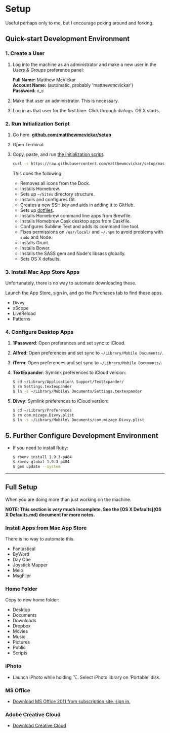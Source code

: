 # Setup

Useful perhaps only to me, but I encourage poking around and forking.


## Quick-start Development Environment

### 1. Create a User

1. Log into the machine as an administrator and make a new user in the *Users & Groups* preference panel:

    **Full Name:** Matthew McVickar  
    **Account Name:** (automatic, probably 'matthewmcvickar')  
    **Password:** ಠ_ಠ

1. Make that user an administrator. This is necessary.

1. Log in as that user for the first time. Click through dialogs. OS X starts.


### 2. Run Initialization Script

1. Go here. **[github.com/matthewmcvickar/setup](http://github.com/matthewmcvickar/setup)**

1. Open Terminal.

1. Copy, paste, and run [the initialization script](init.sh).

    ```sh
    curl -s https://raw.githubusercontent.com/matthewmcvickar/setup/master/init.sh | bash
    ```

    This does the following:

    - Removes all icons from the Dock.
    - Installs Homebrew.
    - Sets up `~/Sites` directory structure.
    - Installs and configures Git.
    - Creates a new SSH key and aids in adding it to GitHub.
    - Sets up [dotfiles](http://github.com/matthewmcvickar/dotfiles).
    - Installs Homebrew command line apps from Brewfile.
    - Installs Homebrew Cask desktop apps from Caskfile.
    - Configures Sublime Text and adds its command line tool.
    - Fixes permissions on `/usr/local/` and `~/.npm` to avoid problems with `sudo` and Node.
    - Installs Grunt.
    - Installs Bower.
    - Installs the SASS gem and Node's libsass globally.
    - Sets OS X defaults.


### 3. Install Mac App Store Apps

Unfortunately, there is no way to automate downloading these.

Launch the App Store, sign in, and go the Purchases tab to find these apps.

- Divvy
- xScope
- LiveReload
- Patterns


### 4. Configure Desktop Apps

1. **1Password**: Open preferences and set sync to iCloud.

1. **Alfred**: Open preferences and set sync to `~/Library/Mobile Documents/`.

1. **iTerm**: Open preferences and set sync to `~/Library/Mobile Documents/`.

1. **TextExpander**: Symlink preferences to iCloud version:

    ```sh
    $ cd ~/Library/Application\ Support/TextExpander/
    $ rm Settings.textexpander
    $ ln -s ~/Library/Mobile\ Documents/Settings.textexpander
    ```

1. **Divvy**: Symlink preferences to iCloud version:

    ```sh
    $ cd ~/Library/Preferences
    $ rm com.mizage.Divvy.plist
    $ ln -s ~/Library/Mobile\ Documents/com.mizage.Divvy.plist
    ```


## 5. Further Configure Development Environment

- If you need to install Ruby:

    ```sh
    $ rbenv install 1.9.3-p484
    $ rbenv global 1.9.3-p484 
    $ gem update --system
    ```


---


## Full Setup

When you are doing more than just working on the machine.

**NOTE: This section is *very* much incomplete. See the [OS X Defaults](OS X Defaults.md) document for more notes.**


### Install Apps from Mac App Store

There is no way to automate this.

- Fantastical
- ByWord
- Day One
- Joystick Mapper
- Melo
- MsgFiler


### Home Folder

Copy to new home folder:

  - Desktop
  - Documents
  - Downloads
  - Dropbox
  - Movies
  - Music
  - Pictures
  - Public
  - Scripts
  

### iPhoto

- Launch iPhoto while holding ⌥. Select iPhoto library on ‘Portable’ disk.


### MS Office

- [Download MS Office 2011 from subscription site, sign in.](http://office.microsoft.com/en-us/home-premium/)


### Adobe Creative Cloud

- [Download Creative Cloud](http://www.adobe.com/products/creativecloud.html)

